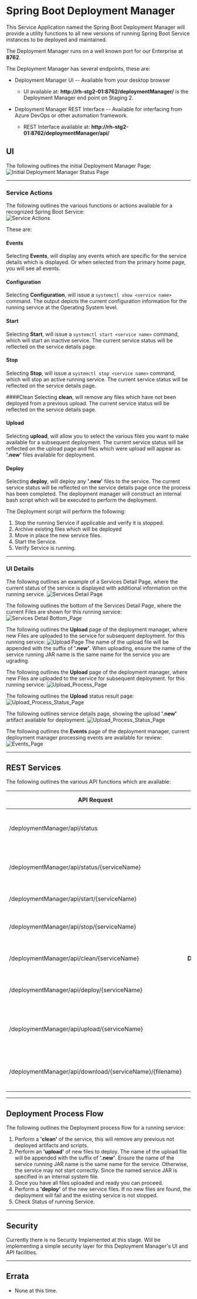 # Spring Boot Deployment Manager
This Service Application named the Spring Boot Deployment Manager will provide a utility functions to all new versions of
running Spring Boot Service instances to be deployed and maintained.

The Deployment Manager runs on a well known port for our Enterprise at **8762**.

The Deployment Manager has several endpoints, these are:

- Deployment Manager UI -- Available from your desktop browser
   - UI available at: **http://rh-stg2-01:8762/deploymentManager/** 
     is the Deployment Manager end point on Staging 2. 
   
- Deployment Manager REST Interface -- Available for interfacing from Azure DevOps or other automation framework.
   - REST Interface available at: **http://rh-stg2-01:8762/deploymentManager/api/**    

## UI
The following outlines the initial Deployment Manager Page:
![Initial Deployment Manager Status Page](doc/deploymentManagerHomePage.PNG)

----
### Service Actions
The following outlines the various functions or actions available for a recognized 
Spring Boot Service:  
![Service Actions](doc/deploymentManagerServiceActions.PNG)

These are:
#### Events
Selecting **Events**, will display any events which are specific for the service details 
which is displayed.  Or when selected from the primary home page, you will see all events.

#### Configuration
Selecting **Configuration**, will issue a ````systemctl show <service name>```` command.
The output depicts the current configuration information for the running service at the 
Operating System level.

#### Start
Selecting **Start**, will issue a ````systemctl start <service name>```` command, which
will start an inactive service.
The current service status will be reflected on the service details page.

#### Stop
Selecting **Stop**, will issue a ````systemctl stop <service name>```` command, which
will stop an active running service.
The current service status will be reflected on the service details page.

####Clean
Selecting **clean**, will remove any files which have not been deployed from a previous
upload.
The current service status will be reflected on the service details page.

#### Upload
Selecting **upload**, will allow you to select the various files you want to make available
for a subsequent deployment.
The current service status will be reflected on the upload page and files which were
upload will appear as **'.new'** files available for deployment.


#### Deploy
Selecting **deploy**, will deploy any **'.new'** files to the service.
The current service status will be reflected on the service details page once the process 
has been completed.  The deployment manager will construct an internal bash script which
will be executed to perform the deployment.

The Deployment script will perform the following:
1. Stop the running Service if applicable and verify it is stopped.
2. Archive existing files which will be deployed
3. Move in place the new service files.
4. Start the Service.
5. Verify Service is running. 

----
### UI Details
The following outlines an example of a Services Detail Page, where the current status of
the service is displayed with additional information on the running service. 
![Services Detail Page](doc/deploymentManagerServiceDetailsPage_Top.PNG)

The following outlines the bottom of the Services Detail Page, where the current Files are 
shown for this running service: 
![Services Detail Bottom_Page](doc/deploymentManagerServiceDetailsPage_Bottom.PNG)

The following outlines the **Upload** page of the deployment manager, where new Files are 
uploaded to the service for subsequent deployment.  for this running service: 
![Upload Page](doc/deploymentManagerServiceUpload_Prompt.PNG)
The name of the upload file will be appended with the suffix of **'.new'**.
When uploading, ensure the name of the service running JAR name is the same name 
for the service you are ugrading.

The following outlines the **Upload** page of the deployment manager, where new Files are 
uploaded to the service for subsequent deployment.  for this running service: 
![Upload_Process_Page](doc/deploymentManagerServiceUpload_Process.PNG)

The following outlines the **Upload** status result page:
![Upload_Process_Status_Page](doc/deploymentManagerServiceUpload_Status.PNG)

The following outlines service details page, showing the upload **'.new'** artifact available for deployment.
![Upload_Process_Status_Page](doc/deploymentManagerServiceDetailsPage_BottomWithNewArtifact.PNG)

The following outlines the **Events** page of the deployment manager, current deployment
manager processing events are available for review:
![Events_Page](doc/deploymentManagerEventsPage.PNG)

----
## REST Services
The following outlines the various API functions which are available:

| API Request | HTTP<br/>Verb | Description |  
|-----------|:-----------:|:-----------:|  
| /deploymentManager/api/status | **GET**| <br/> Provides List of all Available Services |  
| /deploymentManager/api/status/{serviceName} | **GET**|Obtain distinct Status for Named Service | 
| /deploymentManager/api/start/{serviceName} | **PUT**|Start Named Service | 
| /deploymentManager/api/stop/{serviceName} | **PUT**|Stop running Named Service |  
| /deploymentManager/api/clean/{serviceName} | **DELETE**|Clean Up a running Named Service |
| /deploymentManager/api/deploy/{serviceName} | **POST**|Deploy previously Upload Artifacts |  
| /deploymentManager/api/upload/{serviceName} | **POST**|Upload a **new** file to be available for subsequent Deployment |    
| /deploymentManager/api/download/{serviceName}/{filename} | **GET**|Download distinct file from Named Service | 


----
## Deployment Process Flow
The following outlines the Deployment process flow for a running service:
1. Perform a **'clean'** of the service, this will remove any previous not deployed artifacts and scripts.
2. Perform an **'upload'** of new files to deploy.  The name of the upload file will be appended with the suffix of **'.new'**.
   Ensure the name of the service running JAR name is the same name for the service.  Otherwise, the service
   may not start correctly.  Since the named service JAR is specified in an internal system file.
3. Once you have all files uploaded and ready you can proceed.
4. Perform a **'deploy'** of the new service files.  If no new files are found, the deployment will
   fail and the existing service is not stopped.   
5. Check Status of running Service.

----
## Security
Currently there is no Security Implemented at this stage.  Will be implementing a simple security
layer for this Deployment Manager's UI and API facilities.

----
## Errata

- None at this time.
